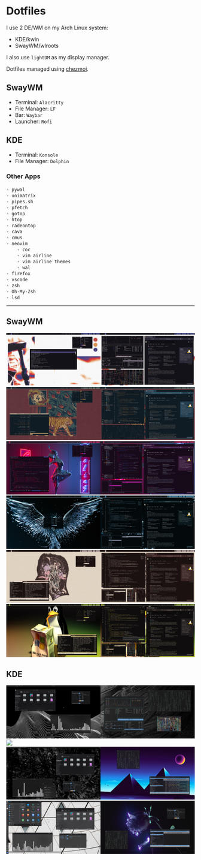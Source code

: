 # Dotfiles
I use 2 DE/WM on my Arch Linux system:
   - KDE/kwin
   - SwayWM/wlroots

I also use `lightDM` as my display manager.

Dotfiles managed using [chezmoi](https://www.chezmoi.io/).

## SwayWM
- Terminal: `Alacritty`
- File Manager: `LF`
- Bar: `Waybar`
- Launcher: `Rofi`

## KDE
- Terminal: `Konsole`
- File Manager: `Dolphin`

### Other Apps
    - pywal
    - unimatrix
    - pipes.sh
    - pfetch
    - gotop
    - htop
    - radeontop
    - cava
    - cmus
    - neovim
        - coc
        - vim airline
        - vim airline themes
        - wal
    - firefox
    - vscode
    - zsh
    - Oh-My-Zsh
    - lsd
---
## SwayWM
<img src="./res/sway/ps_20220108161114.png"/>
<img src="./res/sway/ps_20220108161804.png"/>
<img src="./res/sway/ps_20220108162217.png"/>
<img src="./res/sway/ps_20220108162719.png"/>
<img src="./res/sway/ps_20220108165034.png"/>
<img src="./res/sway/ps_20220108165248.png"/>

## KDE
<img src="./res/kde/SS_08.01.2022_18:31:31.png"/>
<img src="./res/kde/SS_08.01.2022_17:57:29.png"/>
<img src="./res/kde/SS_08.01.2022_14:59:43.png"/>
<img src="./res/kde/SS_08.01.2022_15:03:37.png"/>
